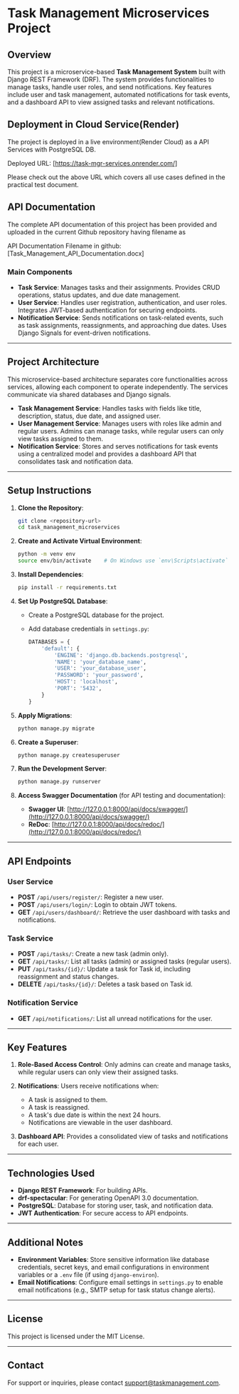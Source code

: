 
# Task Management Microservices Project

## Overview

This project is a microservice-based **Task Management System** built with Django REST Framework (DRF). 
The system provides functionalities to manage tasks, handle user roles, and send notifications. 
Key features include user and task management, automated notifications for task events, and 
a dashboard API to view assigned tasks and relevant notifications.

## Deployment in Cloud Service(Render)

The project is deployed in a live environment(Render Cloud) as a API Services with PostgreSQL DB.

Deployed URL: [https://task-mgr-services.onrender.com/]

Please check out the above URL which covers all use cases defined in the practical test document.

## API Documentation
The complete API documentation of this project has been provided and uploaded in the current Github repository having filename as 

API Documentation Filename in github: [Task_Management_API_Documentation.docx]

### Main Components

- **Task Service**: Manages tasks and their assignments. Provides CRUD operations, status updates, 
  and due date management.
- **User Service**: Handles user registration, authentication, and user roles. Integrates JWT-based 
  authentication for securing endpoints.
- **Notification Service**: Sends notifications on task-related events, such as task assignments, 
  reassignments, and approaching due dates. Uses Django Signals for event-driven notifications.

---

## Project Architecture

This microservice-based architecture separates core functionalities across services, allowing 
each component to operate independently. The services communicate via shared databases and 
Django signals.

- **Task Management Service**: Handles tasks with fields like title, description, status, 
  due date, and assigned user.
- **User Management Service**: Manages users with roles like admin and regular users. Admins 
  can manage tasks, while regular users can only view tasks assigned to them.
- **Notification Service**: Stores and serves notifications for task events using a centralized 
  model and provides a dashboard API that consolidates task and notification data.

---

## Setup Instructions

1. **Clone the Repository**:

   ```bash
   git clone <repository-url>
   cd task_management_microservices
   ```

2. **Create and Activate Virtual Environment**:

   ```bash
   python -m venv env
   source env/bin/activate    # On Windows use `env\Scripts\activate`
   ```

3. **Install Dependencies**:

   ```bash
   pip install -r requirements.txt
   ```

4. **Set Up PostgreSQL Database**:

   - Create a PostgreSQL database for the project.
   - Add database credentials in `settings.py`:

     ```python
     DATABASES = {
         'default': {
             'ENGINE': 'django.db.backends.postgresql',
             'NAME': 'your_database_name',
             'USER': 'your_database_user',
             'PASSWORD': 'your_password',
             'HOST': 'localhost',
             'PORT': '5432',
         }
     }
     ```

5. **Apply Migrations**:

   ```bash
   python manage.py migrate
   ```

6. **Create a Superuser**:

   ```bash
   python manage.py createsuperuser
   ```

7. **Run the Development Server**:

   ```bash
   python manage.py runserver
   ```

8. **Access Swagger Documentation** (for API testing and documentation):

   - **Swagger UI**: [http://127.0.0.1:8000/api/docs/swagger/](http://127.0.0.1:8000/api/docs/swagger/)
   - **ReDoc**: [http://127.0.0.1:8000/api/docs/redoc/](http://127.0.0.1:8000/api/docs/redoc/)

---

## API Endpoints

### User Service

- **POST** `/api/users/register/`: Register a new user.
- **POST** `/api/users/login/`: Login to obtain JWT tokens.
- **GET** `/api/users/dashboard/`: Retrieve the user dashboard with tasks and notifications.

### Task Service

- **POST** `/api/tasks/`: Create a new task (admin only).
- **GET** `/api/tasks/`: List all tasks (admin) or assigned tasks (regular users).
- **PUT** `/api/tasks/{id}/`: Update a task for Task id, including reassignment and status changes.
- **DELETE** `/api/tasks/{id}/`: Deletes a task based on Task id.

### Notification Service

- **GET** `/api/notifications/`: List all unread notifications for the user.

---

## Key Features

1. **Role-Based Access Control**: Only admins can create and manage tasks, while regular users 
   can only view their assigned tasks.

2. **Notifications**: Users receive notifications when:
   - A task is assigned to them.
   - A task is reassigned.
   - A task's due date is within the next 24 hours.
   - Notifications are viewable in the user dashboard.

3. **Dashboard API**: Provides a consolidated view of tasks and notifications for each user.

---

## Technologies Used

- **Django REST Framework**: For building APIs.
- **drf-spectacular**: For generating OpenAPI 3.0 documentation.
- **PostgreSQL**: Database for storing user, task, and notification data.
- **JWT Authentication**: For secure access to API endpoints.

---

## Additional Notes

- **Environment Variables**: Store sensitive information like database credentials, secret keys, 
  and email configurations in environment variables or a `.env` file (if using `django-environ`).
- **Email Notifications**: Configure email settings in `settings.py` to enable email notifications 
  (e.g., SMTP setup for task status change alerts).

---

## License

This project is licensed under the MIT License.

---

## Contact

For support or inquiries, please contact [support@taskmanagement.com](mailto:support@taskmanagement.com).

